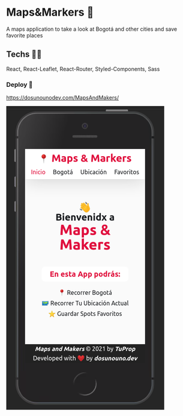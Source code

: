 # Maps&Markers 📍

A maps application to take a look at Bogotá and other cities and save favorite places

## Techs 🧑‍💻

React, React-Leaflet, React-Router, Styled-Components, Sass

### Deploy 🚀

https://dosunounodev.com/MapsAndMakers/

![mapsandmarkers1](/githubscreenshots/mapsandmarkers1.png?raw=true 'mapsandmarkers1')
